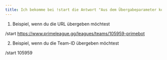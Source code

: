 ```yaml
---
title: Ich bekomme bei !start die Antwort "Aus dem Übergabeparameter konnte keine ID gefunden werden."
---
```


1. Beispiel, wenn du die URL übergeben möchtest

<discord-messages>
<discord-message profile="grayknife">
/start <a href="https://www.primeleague.gg/leagues/teams/105959-primebot">https://www.primeleague.gg/leagues/teams/105959-primebot</a>
</discord-message>
</discord-messages>

2. Beispiel, wenn du die Team-ID übergeben möchtest

<discord-messages>
<discord-message profile="grayknife">
/start 105959
</discord-message>
</discord-messages>
